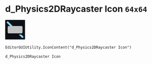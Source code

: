 # d_Physics2DRaycaster Icon `64x64`
<img src="/img/d_Physics2DRaycaster%20Icon.png" width=64 height=64>

``` CSharp
EditorGUIUtility.IconContent("d_Physics2DRaycaster Icon")
```
```
d_Physics2DRaycaster Icon
```
